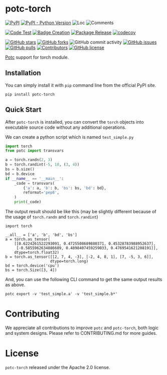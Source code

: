 # potc-torch

[![PyPI](https://img.shields.io/pypi/v/potc-torch)](https://pypi.org/project/potc-torch/)
[![PyPI - Python Version](https://img.shields.io/pypi/pyversions/potc-torch)](https://pypi.org/project/potc-torch/)
![Loc](https://img.shields.io/endpoint?url=https://gist.githubusercontent.com/HansBug/3e63a380eb43c56825d95931fd08ed61/raw/loc.json)
![Comments](https://img.shields.io/endpoint?url=https://gist.githubusercontent.com/HansBug/3e63a380eb43c56825d95931fd08ed61/raw/comments.json)

[![Code Test](https://github.com/potc-dev/potc-torch/workflows/Code%20Test/badge.svg)](https://github.com/potc-dev/potc-torch/actions?query=workflow%3A%22Code+Test%22)
[![Badge Creation](https://github.com/potc-dev/potc-torch/workflows/Badge%20Creation/badge.svg)](https://github.com/potc-dev/potc-torch/actions?query=workflow%3A%22Badge+Creation%22)
[![Package Release](https://github.com/potc-dev/potc-torch/workflows/Package%20Release/badge.svg)](https://github.com/potc-dev/potc-torch/actions?query=workflow%3A%22Package+Release%22)
[![codecov](https://codecov.io/gh/potc-dev/potc-torch/branch/main/graph/badge.svg?token=XJVDP4EFAT)](https://codecov.io/gh/potc-dev/potc-torch)

[![GitHub stars](https://img.shields.io/github/stars/potc-dev/potc-torch)](https://github.com/potc-dev/potc-torch/stargazers)
[![GitHub forks](https://img.shields.io/github/forks/potc-dev/potc-torch)](https://github.com/potc-dev/potc-torch/network)
![GitHub commit activity](https://img.shields.io/github/commit-activity/m/potc-dev/potc-torch)
[![GitHub issues](https://img.shields.io/github/issues/potc-dev/potc-torch)](https://github.com/potc-dev/potc-torch/issues)
[![GitHub pulls](https://img.shields.io/github/issues-pr/potc-dev/potc-torch)](https://github.com/potc-dev/potc-torch/pulls)
[![Contributors](https://img.shields.io/github/contributors/potc-dev/potc-torch)](https://github.com/potc-dev/potc-torch/graphs/contributors)
[![GitHub license](https://img.shields.io/github/license/potc-dev/potc-torch)](https://github.com/potc-dev/potc-torch/blob/master/LICENSE)

[Potc](https://github.com/potc-dev/potc) support for torch module.

## Installation

You can simply install it with `pip` command line from the official PyPI site.

```
pip install potc-torch
```

## Quick Start

After `potc-torch` is installed, you can convert the `torch` objects into executable source code without any additional operations.

We can create a python script which is named `test_simple.py`

```python
import torch
from potc import transvars

a = torch.randn(2, 3)
b = torch.randint(-5, 10, (3, 4))
bs = b.size()
bd = b.device
if __name__ == '__main__':
    _code = transvars(
        {'a': a, 'b': b, 'bs': bs, 'bd': bd},
        reformat='pep8',
    )
    print(_code)

```

The output result should be like this (may be slightly different because of the usage of `torch.randn` and `torch.randint`)

```
import torch

__all__ = ['a', 'b', 'bd', 'bs']
a = torch.as_tensor(
    [[0.6224261522293091, 0.4725508689880371, 0.45328783988952637],
     [-0.5855962634086609, 0.4898407459259033, 0.4769541621208191]],
    dtype=torch.float32)
b = torch.as_tensor([[2, 7, 4, -3], [-2, 4, 8, 1], [7, -5, 3, 6]],
                    dtype=torch.long)
bd = torch.device('cpu')
bs = torch.Size([3, 4])
```

And, you can use the following CLI command to get the same output results as above.

```shell
potc export -v 'test_simple.a' -v 'test_simple.b*'
```



# Contributing

We appreciate all contributions to improve `potc` and `potc-torch`, both logic and system designs. Please refer to CONTRIBUTING.md for more guides.

# License

`potc-torch` released under the Apache 2.0 license.
